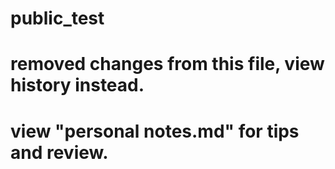 # public_test
# removed changes from this file, view history instead.
# view "personal notes.md" for tips and review.